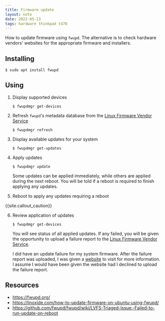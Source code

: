 ```yaml
---
title: Firmware update
layout: note
date: 2022-05-13
tags: hardware thinkpad t470
---
```


How to update firmware using `fwupd`. The alternative is to check hardware
vendors' websites for the appropriate firmware and installers.

## Installing

```shell
$ sudo apt install fwupd
```

## Using

1. Display supported devices
    ```shell
    $ fwupdmgr get-devices
    ```

2. Refresh `fwupd`'s metadata database from the
    [Linux Firmware Vendor Service](https://fwupd.org/)
    ```shell
    $ fwupdmgr refresh
    ```

3. Display available updates for your system
    ```shell
    $ fwupdmgr get-updates
    ```

4. Apply updates
    ```shell
    $ fwupdmgr update
    ```

    Some updates can be applied immediately, while others are applied during
    the next reboot. You will be told if a reboot is required to finish
    applying any updates.

5. Reboot to apply any updates requiring a reboot

{{site.callout_caution}}

6. Review application of updates
    ```shell
    $ fwupdmgr get-devices
    ```

    You will see status of all applied updates. If any failed, you will be given
    the opportunity to upload a failure report to the [Linux Firmware Vendor
    Service](https://fwupd.org/).

    I did have an update failure for my system firmware. After the failure
    report was uploaded, I was given a [website](https://github.com/fwupd/fwupd/wiki/LVFS-Triaged-Issue:-Failed-to-run-update-on-reboot) to visit for more
    information. I assume I would have been given the website had I declined to upload the failure report.

## Resources
- https://fwupd.org/
- https://linoxide.com/how-to-update-firmware-on-ubuntu-using-fwupd/
- https://github.com/fwupd/fwupd/wiki/LVFS-Triaged-Issue:-Failed-to-run-update-on-reboot
